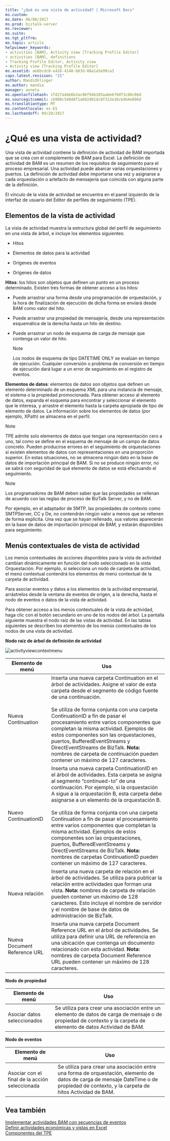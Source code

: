 ```yaml
---
title: "¿Qué es una vista de actividad? | Microsoft Docs"
ms.custom: 
ms.date: 06/08/2017
ms.prod: biztalk-server
ms.reviewer: 
ms.suite: 
ms.tgt_pltfrm: 
ms.topic: article
helpviewer_keywords:
- activities [BAM], Activity view [Tracking Profile Editor]
- activities [BAM], definitions
- Tracking Profile Editor, Activity view
- Activity view [Tracking Profile Editor]
ms.assetid: ae6bcdc8-e426-4148-b83d-08a1a5e99ca3
caps.latest.revision: "21"
author: MandiOhlinger
ms.author: mandia
manager: anneta
ms.openlocfilehash: 1fd27a4de6b2ac86f94b105aabe679df3c88c06d
ms.sourcegitcommit: cb908c540d8f1a692d01dc8f313e16cb4b4e696d
ms.translationtype: MT
ms.contentlocale: es-ES
ms.lasthandoff: 09/20/2017
---
```

# <a name="what-is-an-activity-view"></a>¿Qué es una vista de actividad?
Una vista de actividad contiene la definición de actividad de BAM importada que se crea con el complemento de BAM para Excel. La definición de actividad de BAM es un resumen de los requisitos de seguimiento para el proceso empresarial. Una actividad puede abarcar varias orquestaciones y puertos. La definición de actividad debe importarse una vez y asignarse a cada orquestación o artefacto de mensajería que coincida con alguna parte de la definición.  
  
 El vínculo de la vista de actividad se encuentra en el panel izquierdo de la interfaz de usuario del Editor de perfiles de seguimiento (TPE).  
  
## <a name="activity-view-elements"></a>Elementos de la vista de actividad  
 La vista de actividad muestra la estructura global del perfil de seguimiento en una vista de árbol, e incluye los elementos siguientes:  
  
-   Hitos  
  
-   Elementos de datos para la actividad  
  
-   Orígenes de eventos  
  
-   Orígenes de datos  
  
 **Hitos**: los hitos son objetos que definen un punto en un proceso determinado. Existen tres formas de obtener acceso a los hitos:  
  
-   Puede arrastrar una forma desde una programación de orquestación, y la hora de finalización de ejecución de dicha forma se enviará desde BAM como valor del hito.  
  
-   Puede arrastrar una propiedad de mensajería, desde una representación esquemática de la derecha hasta un hito de destino.  
  
-   Puede arrastrar un nodo de esquema de carga de mensaje que contenga un valor de hito.  
  
    > [!NOTE]
    >  Los nodos de esquema de tipo DATETIME ONLY se evalúan en tiempo de ejecución. Cualquier conversión o problema de conversión en tiempo de ejecución dará lugar a un error de seguimiento en el registro de eventos.  
  
 **Elementos de datos**: elementos de datos son objetos que definen un elemento determinado de un esquema XML para una instancia de mensaje, el sistema o la propiedad promocionada. Para obtener acceso al elemento de datos, expanda el esquema para encontrar y seleccionar el elemento que le interesa, y arrastre el elemento hasta la carpeta apropiada de tipo de elemento de datos. La información sobre los elementos de datos (por ejemplo, XPath) se almacena en el perfil.  
  
> [!NOTE]
>  TPE admite solo elementos de datos que tengan una representación cero a uno, tal como se define en el esquema de mensaje de un campo de datos concreto. Pueden producirse errores en el seguimiento de orquestaciones si existen elementos de datos con representaciones en una proporción superior. En estas situaciones, no se almacena ningún dato en la base de datos de importación principal de BAM. Si no se produce ningún error, no se sabrá con seguridad de qué elemento de datos se está efectuando el seguimiento.  
  
> [!NOTE]
>  Los programadores de BAM deben saber que las propiedades se rellenan de acuerdo con las reglas de proceso de BizTalk Server, y no de BAM.  
>   
>  Por ejemplo, en el adaptador de SMTP, las propiedades de contexto como SMTPServer, CC y De, no contendrán ningún valor a menos que se rellenen de forma explícita. Una vez que se hayan rellenado, sus valores aparecerán en la base de datos de importación principal de BAM, y estarán disponibles para seguimiento.  
  
## <a name="activity-view-context-menus"></a>Menús contextuales de vista de actividad  
 Los menús contextuales de acciones disponibles para la vista de actividad cambian dinámicamente en función del nodo seleccionado en la vista Orquestación. Por ejemplo, si selecciona un nodo de carpeta de actividad, el menú contextual contendrá los elementos de menú contextual de la carpeta de actividad.  
  
 Para asociar eventos y datos a los elementos de la actividad empresarial, arrástrelos desde la ventana de eventos de origen, a la derecha, hasta el nodo de eventos o datos de la vista de actividad.  
  
 Para obtener acceso a los menús contextuales de la vista de actividad, haga clic con el botón secundario en uno de los nodos del árbol. La pantalla siguiente muestra el nodo raíz de las vistas de actividad. En las tablas siguientes se describen los elementos de los menús contextuales de los nodos de una vista de actividad.  
  
 **Nodo raíz de árbol de definición de actividad**  
  
 ![](../core/media/activityviewcontextmenu.gif "activityviewcontextmenu")  
  
|Elemento de menú|Uso|  
|---------------|-----------|  
|Nueva Continuation|Inserta una nueva carpeta Continuation en el árbol de actividades. Asigne el valor de esta carpeta desde el segmento de código fuente de una continuación.<br /><br /> Se utiliza de forma conjunta con una carpeta ContinuationID a fin de pasar el procesamiento entre varios componentes que completan la misma actividad. Ejemplos de estos componentes son las orquestaciones, puertos, BufferedEventStreams y DirectEventStreams de BizTalk. **Nota:** nombres de carpeta de continuación pueden contener un máximo de 127 caracteres.|  
|Nuevo ContinuationID|Inserta una nueva carpeta ContinuationID en el árbol de actividades. Esta carpeta se asigna al segmento “continued-to” de una continuación. Por ejemplo, si la orquestación A sigue a la orquestación B, esta carpeta debe asignarse a un elemento de la orquestación B.<br /><br /> Se utiliza de forma conjunta con una carpeta Continuation a fin de pasar el procesamiento entre varios componentes que completan la misma actividad. Ejemplos de estos componentes son las orquestaciones, puertos, BufferedEventStreams y DirectEventStreams de BizTalk. **Nota:** nombres de carpetas ContinuationID pueden contener un máximo de 127 caracteres.|  
|Nueva relación|Inserta una nueva carpeta de relación en el árbol de actividades. Se utiliza para publicar la relación entre actividades que forman una vista. **Nota:** nombres de carpeta de relación pueden contener un máximo de 128 caracteres. Esto incluye el nombre de servidor y el nombre de base de datos de administración de BizTalk.|  
|Nueva Document Reference URL|Inserta una nueva carpeta Document Reference URL en el árbol de actividades. Se utiliza para definir una URL de referencia en una ubicación que contenga un documento relacionado con esta actividad. **Nota:** nombres de carpeta Document Reference URL pueden contener un máximo de 128 caracteres.|  
  
 **Nodo de propiedad**  
  
|Elemento de menú|Uso|  
|---------------|-----------|  
|Asociar datos seleccionados|Se utiliza para crear una asociación entre un elemento de datos de carga de mensaje o de propiedad de contexto y la carpeta de elemento de datos Actividad de BAM.|  
  
 **Nodo de eventos**  
  
|Elemento de menú|Uso|  
|---------------|-----------|  
|Asociar con el final de la acción seleccionada|Se utiliza para crear una asociación entre una forma de orquestación, elemento de datos de carga de mensaje DateTime o de propiedad de contexto, y la carpeta de hitos Actividad de BAM.|  
  
## <a name="see-also"></a>Vea también  
 [Implementar actividades BAM con secuencias de eventos](../core/implementing-bam-activities-with-event-streams.md)   
 [Definir actividades económicas y vistas en Excel](../core/defining-business-activities-and-views-in-excel.md)   
 [Componentes del TPE](../core/components-of-the-tpe.md)
